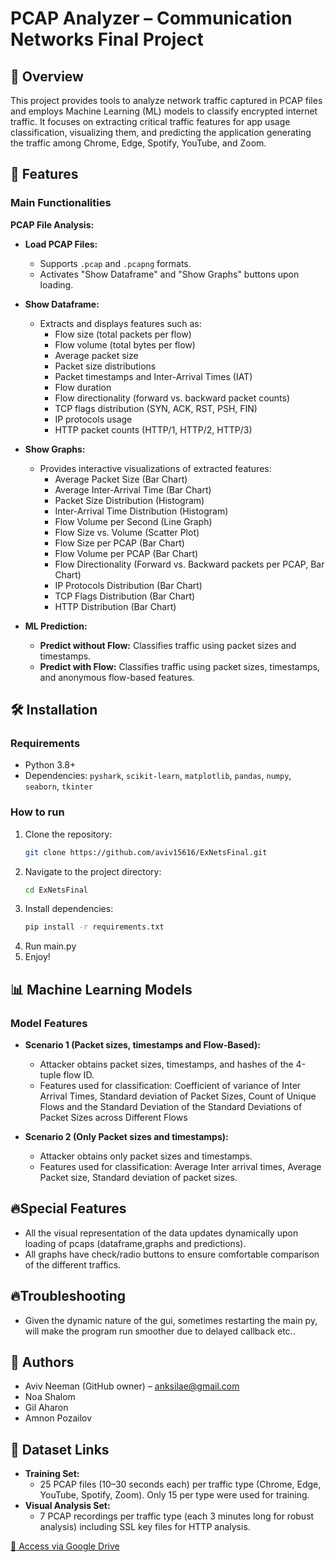 # PCAP Analyzer – Communication Networks Final Project

## 📌 Overview
This project provides tools to analyze network traffic captured in PCAP files and employs Machine Learning (ML) models to classify encrypted internet traffic. It focuses on extracting critical traffic features for app usage classification, visualizing them, and predicting the application generating the traffic among Chrome, Edge, Spotify, YouTube, and Zoom.

## 🚀 Features

### Main Functionalities

**PCAP File Analysis:**

- **Load PCAP Files:**
  - Supports `.pcap` and `.pcapng` formats.
  - Activates "Show Dataframe" and "Show Graphs" buttons upon loading.

- **Show Dataframe:**
  - Extracts and displays features such as:
    - Flow size (total packets per flow)
    - Flow volume (total bytes per flow)
    - Average packet size
    - Packet size distributions
    - Packet timestamps and Inter-Arrival Times (IAT)
    - Flow duration
    - Flow directionality (forward vs. backward packet counts)
    - TCP flags distribution (SYN, ACK, RST, PSH, FIN)
    - IP protocols usage
    - HTTP packet counts (HTTP/1, HTTP/2, HTTP/3)

- **Show Graphs:**
  - Provides interactive visualizations of extracted features:
    - Average Packet Size (Bar Chart)
    - Average Inter-Arrival Time (Bar Chart)
    - Packet Size Distribution (Histogram)
    - Inter-Arrival Time Distribution (Histogram)
    - Flow Volume per Second (Line Graph)
    - Flow Size vs. Volume (Scatter Plot)
    - Flow Size per PCAP (Bar Chart)
    - Flow Volume per PCAP (Bar Chart)
    - Flow Directionality (Forward vs. Backward packets per PCAP, Bar Chart)
    - IP Protocols Distribution (Bar Chart)
    - TCP Flags Distribution (Bar Chart)
    - HTTP Distribution (Bar Chart)

- **ML Prediction:**
  - **Predict without Flow:** Classifies traffic using packet sizes and timestamps.
  - **Predict with Flow:** Classifies traffic using packet sizes, timestamps, and anonymous flow-based features.

## 🛠️ Installation

### Requirements
- Python 3.8+
- Dependencies: `pyshark`, `scikit-learn`, `matplotlib`, `pandas`, `numpy`, `seaborn`, `tkinter`

### How to run
1. Clone the repository:
   ```sh
   git clone https://github.com/aviv15616/ExNetsFinal.git
   ```
2. Navigate to the project directory:
   ```sh
   cd ExNetsFinal
   ```
3. Install dependencies:
   ```sh
   pip install -r requirements.txt
   ```
4. Run main.py
5. Enjoy!

## 📊 Machine Learning Models

### Model Features

- **Scenario 1 (Packet sizes, timestamps and Flow-Based):**
  - Attacker obtains packet sizes, timestamps, and hashes of the 4-tuple flow ID.
  - Features used for classification: Coefficient of variance of Inter Arrival Times, Standard deviation of Packet Sizes,
    Count of Unique Flows and the Standard Deviation of the Standard Deviations of Packet Sizes across Different Flows

- **Scenario 2 (Only Packet sizes and timestamps):**
  - Attacker obtains only packet sizes and timestamps.
  - Features used for classification: Average Inter arrival times, Average Packet size, Standard deviation of packet sizes.
    
## 🔥Special Features
  - All the visual representation of the data updates dynamically upon loading of pcaps (dataframe,graphs and predictions).
  - All graphs have check/radio buttons to ensure comfortable comparison of the different traffics.

## 🔥Troubleshooting
  - Given the dynamic nature of the gui, sometimes restarting the main py, will make the program run smoother due to delayed callback etc..
 


## 📍 Authors
- Aviv Neeman (GitHub owner) – [anksilae@gmail.com](mailto:anksilae@gmail.com)
- Noa Shalom
- Gil Aharon
- Amnon Pozailov

## 📌 Dataset Links
- **Training Set:**
  - 25 PCAP files (10–30 seconds each) per traffic type (Chrome, Edge, YouTube, Spotify, Zoom). Only 15 per type were used for training.
- **Visual Analysis Set:**
  - 7 PCAP recordings per traffic type (each 3 minutes long for robust analysis) including SSL key files for HTTP analysis.

[🔗 Access via Google Drive](https://drive.google.com/drive/folders/1_HTYFmh8jFF9BU6gwGZcF5H-YbXrWvgu?usp=drive_link)

